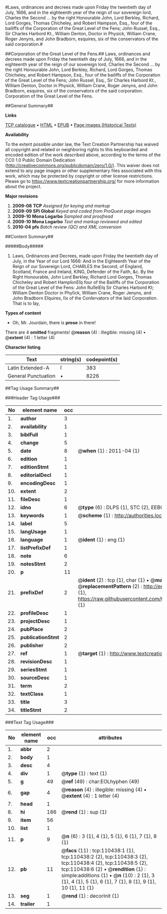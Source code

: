 #Laws, ordinances and decrees made upon Friday the twentieth day of July, 1666, and in the eighteenth year of the reign of our sovereign lord, Charles the Second ... by the right Honourable John, Lord Berkley, Richard, Lord Gorges, Thomas Chicheley, and Robert Hampson, Esq., four of the bailiffs of the Corporation of the Great Level of the Fens; John Russel, Esq., Sir Charles Harbord Kt., William Denton, Doctor in Physick, William Crane, Roger Jenyns, and John Bradborn, esquires, six of the conservators of the said corporation.#

##Corporation of the Great Level of the Fens.##
Laws, ordinances and decrees made upon Friday the twentieth day of July, 1666, and in the eighteenth year of the reign of our sovereign lord, Charles the Second ... by the right Honourable John, Lord Berkley, Richard, Lord Gorges, Thomas Chicheley, and Robert Hampson, Esq., four of the bailiffs of the Corporation of the Great Level of the Fens; John Russel, Esq., Sir Charles Harbord Kt., William Denton, Doctor in Physick, William Crane, Roger Jenyns, and John Bradborn, esquires, six of the conservators of the said corporation.
Corporation of the Great Level of the Fens.

##General Summary##

**Links**

[TCP catalogue](http://www.ota.ox.ac.uk/tcp/)  • 
[HTML](http://tei.it.ox.ac.uk/tcp/Texts-HTML/free/A49/A49793.html)  • 
[EPUB](http://tei.it.ox.ac.uk/tcp/Texts-EPUB/free/A49/A49793.epub) • 
[Page images (Historical Texts)](https://historicaltexts.jisc.ac.uk/eebo-31355388e)

**Availability**

To the extent possible under law, the Text Creation Partnership has waived all copyright and related or neighboring rights to this keyboarded and encoded edition of the work described above, according to the terms of the CC0 1.0 Public Domain Dedication (http://creativecommons.org/publicdomain/zero/1.0/). This waiver does not extend to any page images or other supplementary files associated with this work, which may be protected by copyright or other license restrictions. Please go to https://www.textcreationpartnership.org/ for more information about the project.

**Major revisions**

1. __2009-08__ __TCP__ *Assigned for keying and markup*
1. __2009-09__ __SPi Global__ *Keyed and coded from ProQuest page images*
1. __2009-10__ __Mona Logarbo__ *Sampled and proofread*
1. __2009-10__ __Mona Logarbo__ *Text and markup reviewed and edited*
1. __2010-04__ __pfs__ *Batch review (QC) and XML conversion*

##Content Summary##

#####Body#####

1. Laws, Ordinances and Decrees, made upon Friday the twentieth day of July, in the Year of our Lord 1666: And in the Eighteenth Year of the Reign of our Sovereign Lord, CHARLES the Second, of England, Scotland, France and Ireland, KING, Defender of the Faith, &c. By the Right Honourable, John Lord Berkley, Richard Lord Gorges, Thomas Chicheley and Robert HampſonEſq four of the Bailiffs of the Corporation of the Great Level of the Fens: John RuſſelEſq Sir Charles Harbord Kt; William Denton Doctor in Phyſick, William Crane, Roger Jenyns, and John Bradborn Eſquires, ſix of the Conſervators of the ſaid Corporation. That is to ſay,

**Types of content**

  * Oh, Mr. Jourdain, there is **prose** in there!

There are 4 **omitted** fragments! 
 @__reason__ (4) : illegible: missing (4)  •  @__extent__ (4) : 1 letter (4)

**Character listing**


|Text|string(s)|codepoint(s)|
|---|---|---|
|Latin Extended-A|ſ|383|
|General Punctuation|•|8226|

##Tag Usage Summary##

###Header Tag Usage###

|No|element name|occ|attributes|
|---|---|---|---|
|1.|__author__|3||
|2.|__availability__|1||
|3.|__biblFull__|1||
|4.|__change__|5||
|5.|__date__|8| @__when__ (1) : 2011-04 (1)|
|6.|__edition__|1||
|7.|__editionStmt__|1||
|8.|__editorialDecl__|1||
|9.|__encodingDesc__|1||
|10.|__extent__|2||
|11.|__fileDesc__|1||
|12.|__idno__|6| @__type__ (6) : DLPS (1), STC (2), EEBO-CITATION (1), OCLC (1), VID (1)|
|13.|__keywords__|1| @__scheme__ (1) : http://authorities.loc.gov/ (1)|
|14.|__label__|5||
|15.|__langUsage__|1||
|16.|__language__|1| @__ident__ (1) : eng (1)|
|17.|__listPrefixDef__|1||
|18.|__note__|6||
|19.|__notesStmt__|2||
|20.|__p__|11||
|21.|__prefixDef__|2| @__ident__ (2) : tcp (1), char (1)  •  @__matchPattern__ (2) : ([0-9\-]+):([0-9IVX]+) (1), (.+) (1)  •  @__replacementPattern__ (2) : http://eebo.chadwyck.com/downloadtiff?vid=$1&page=$2 (1), https://raw.githubusercontent.com/textcreationpartnership/Texts/master/tcpchars.xml#$1 (1)|
|22.|__profileDesc__|1||
|23.|__projectDesc__|1||
|24.|__pubPlace__|2||
|25.|__publicationStmt__|2||
|26.|__publisher__|2||
|27.|__ref__|1| @__target__ (1) : http://www.textcreationpartnership.org/docs/. (1)|
|28.|__revisionDesc__|1||
|29.|__seriesStmt__|1||
|30.|__sourceDesc__|1||
|31.|__term__|2||
|32.|__textClass__|1||
|33.|__title__|3||
|34.|__titleStmt__|2||


###Text Tag Usage###

|No|element name|occ|attributes|
|---|---|---|---|
|1.|__abbr__|2||
|2.|__body__|1||
|3.|__desc__|4||
|4.|__div__|1| @__type__ (1) : text (1)|
|5.|__g__|49| @__ref__ (49) : char:EOLhyphen (49)|
|6.|__gap__|4| @__reason__ (4) : illegible: missing (4)  •  @__extent__ (4) : 1 letter (4)|
|7.|__head__|1||
|8.|__hi__|186| @__rend__ (1) : sup (1)|
|9.|__item__|56||
|10.|__list__|1||
|11.|__p__|9| @__n__ (6) : 3 (1), 4 (1), 5 (1), 6 (1), 7 (1), 8 (1)|
|12.|__pb__|11| @__facs__ (11) : tcp:110438:1 (1), tcp:110438:2 (2), tcp:110438:3 (2), tcp:110438:4 (2), tcp:110438:5 (2), tcp:110438:6 (2)  •  @__rendition__ (1) : simple:additions (1)  •  @__n__ (10) : 2 (1), 3 (1), 4 (1), 5 (1), 6 (1), 7 (1), 8 (1), 9 (1), 10 (1), 11 (1)|
|13.|__seg__|1| @__rend__ (1) : decorInit (1)|
|14.|__trailer__|1||
